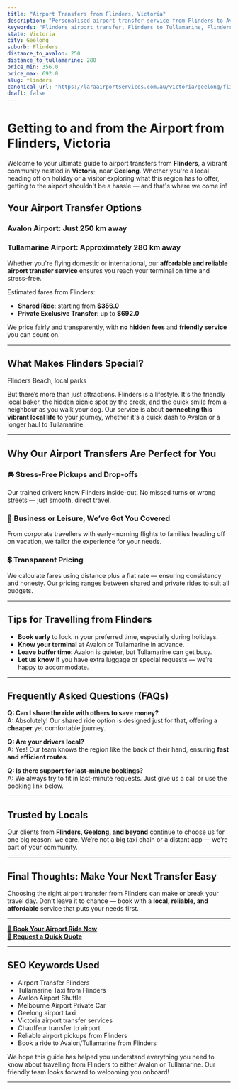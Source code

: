 ```yaml
---
title: "Airport Transfers from Flinders, Victoria"
description: "Personalised airport transfer service from Flinders to Avalon and Tullamarine airports. Enjoy a smooth, affordable ride with us!"
keywords: "Flinders airport transfer, Flinders to Tullamarine, Flinders to Avalon, airport taxi Flinders, private airport transfer Flinders, shared ride Flinders, Flinders transfers, airport shuttle Flinders, book Flinders airport taxi, affordable Flinders airport transfer, Flinders airport transfer service, airport transfer Geelong, airport transfer Melbourne, Melbourne airport taxi, airport transfers Victoria, Tullamarine airport shuttle, Avalon airport transfers, Melbourne private transfer, airport transport services Melbourne"
state: Victoria
city: Geelong
suburb: Flinders
distance_to_avalon: 250
distance_to_tullamarine: 280
price_min: 356.0
price_max: 692.0
slug: flinders
canonical_url: "https://laraairportservices.com.au/victoria/geelong/flinders/"
draft: false
---
```


# Getting to and from the Airport from Flinders, Victoria

Welcome to your ultimate guide to airport transfers from **Flinders**, a vibrant community nestled in **Victoria**, near **Geelong**. Whether you're a local heading off on holiday or a visitor exploring what this region has to offer, getting to the airport shouldn't be a hassle — and that's where we come in!

## Your Airport Transfer Options

### Avalon Airport: Just 250 km away  
### Tullamarine Airport: Approximately 280 km away

Whether you're flying domestic or international, our **affordable and reliable airport transfer service** ensures you reach your terminal on time and stress-free.

Estimated fares from Flinders:
- **Shared Ride**: starting from **$356.0**
- **Private Exclusive Transfer**: up to **$692.0**

We price fairly and transparently, with **no hidden fees** and **friendly service** you can count on.

---

## What Makes Flinders Special?

Flinders Beach, local parks

But there’s more than just attractions. Flinders is a lifestyle. It's the friendly local baker, the hidden picnic spot by the creek, and the quick smile from a neighbour as you walk your dog. Our service is about **connecting this vibrant local life** to your journey, whether it's a quick dash to Avalon or a longer haul to Tullamarine.

---

## Why Our Airport Transfers Are Perfect for You

### 🚘 Stress-Free Pickups and Drop-offs
Our trained drivers know Flinders inside-out. No missed turns or wrong streets — just smooth, direct travel.

### 💼 Business or Leisure, We’ve Got You Covered
From corporate travellers with early-morning flights to families heading off on vacation, we tailor the experience for your needs.

### 💲 Transparent Pricing
We calculate fares using distance plus a flat rate — ensuring consistency and honesty. Our pricing ranges between shared and private rides to suit all budgets.

---

## Tips for Travelling from Flinders

- **Book early** to lock in your preferred time, especially during holidays.
- **Know your terminal** at Avalon or Tullamarine in advance.
- **Leave buffer time**: Avalon is quieter, but Tullamarine can get busy.
- **Let us know** if you have extra luggage or special requests — we’re happy to accommodate.

---

## Frequently Asked Questions (FAQs)

**Q: Can I share the ride with others to save money?**  
A: Absolutely! Our shared ride option is designed just for that, offering a **cheaper** yet comfortable journey.

**Q: Are your drivers local?**  
A: Yes! Our team knows the region like the back of their hand, ensuring **fast and efficient routes**.

**Q: Is there support for last-minute bookings?**  
A: We always try to fit in last-minute requests. Just give us a call or use the booking link below.

---

## Trusted by Locals

Our clients from **Flinders, Geelong, and beyond** continue to choose us for one big reason: we care. We’re not a big taxi chain or a distant app — we’re part of your community.

---

## Final Thoughts: Make Your Next Transfer Easy

Choosing the right airport transfer from Flinders can make or break your travel day. Don’t leave it to chance — book with a **local, reliable, and affordable** service that puts your needs first.

---

[📅 **Book Your Airport Ride Now**](https://laraairportservices.square.site/s/appointments)  
[📧 **Request a Quick Quote**](https://laraairportservices.square.site/contact-us)

---

## SEO Keywords Used
- Airport Transfer Flinders
- Tullamarine Taxi from Flinders
- Avalon Airport Shuttle
- Melbourne Airport Private Car
- Geelong airport taxi
- Victoria airport transfer services
- Chauffeur transfer to airport
- Reliable airport pickups from Flinders
- Book a ride to Avalon/Tullamarine from Flinders

We hope this guide has helped you understand everything you need to know about travelling from Flinders to either Avalon or Tullamarine. Our friendly team looks forward to welcoming you onboard!

---
